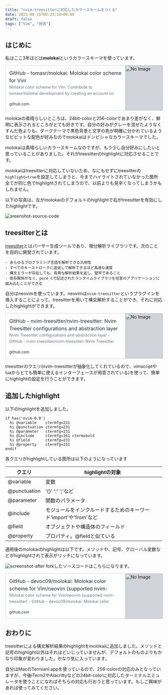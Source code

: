 ```yaml
---
title: "nvim-treesitterに対応したカラースキームをつくる"
date: 2023-08-15T09:23:14+09:00
draft: false
tags: ["Vim", "技術"]
---
```

## はじめに
私はここ3年ほどは**molokai**というカラースキーマを使っています。

<a href="https://github.com/tomasr/molokai" target="_blank" rel="noopener noreferrer" style="all: unset; cursor: pointer;" >
<div style="width: 100%; max-width: 36rem; height: 9rem; border-width: 1px; border-style: solid; border-color: rgb(209, 213, 219); display: flex; background-color: rgb(255, 255, 255);" onMouseOut="this.style.background='rgb(255, 255, 255)'" onMouseOver="this.style.background='rgb(243, 244, 246)'">
  <div style="padding: 0.75rem; width: 75%; display: flex; flex-direction: column; justify-content: space-between;">
    <div>
      <div style="color: rgb(31, 41, 55); font-size: 1.0rem; line-height: 1.5rem; max-height: 3.0rem; overflow: hidden;">GitHub - tomasr/molokai: Molokai color scheme for Vim</div>
      <div style="font-size: 0.8rem; line-height: 1.25rem; max-height: 2.5rem; color: rgb(107, 114, 128); overflow: hidden; text-overflow: ellipsis;">Molokai color scheme for Vim. Contribute to tomasr/molokai development by creating an account on GitHub.</div>
    </div>
    <div style="font-size: 0.75rem; line-height: 1rem; color: rgb(31, 41, 55);">github.com</div>
  </div>
  <div style="border-left-width: 1px; width: 25%;">
    <img src=https://opengraph.githubassets.com/56c2ec1527968d98e1dcbea75496b41739d8281939a84b7b59a8a84830cf48c3/tomasr/molokai alt="No Image" style="object-fit: cover; width: 100%; height: 100%; background-color: rgb(209, 213, 219);" loading="lazy" />
  </div>
</div></a>

molokaiの素晴らしいところは、24bit-colorと256-colorであまり差がなく、鮮明に表示されるところがとても好きです。自分の好みがグレーを混ぜたようなくすんだ色よりも、ダークテーマで黒色背景と文字の色が明確に分かれているようなビビットな配色が好みなのでmolokaiはドンピシャなカラースキーマでした。

molokaiは素晴らしいカラースキームなのですが、もう少し自分好みにしたいと思っていることがありました。それがtreesitterのhighlightに対応させることです。

molokaiはtreesitterに対応していないため、なにもせずにtreesitterの`highlight=true`を設定してしまうと、今までハイライトされていなかった箇所全てが同じ色でhighlightされてしまうので、以前よりも見辛くなってしまうかもしれません。

以下の写真は、左がmolokaiのデフォルトのhighlightで右がtreesitterを有効にしたhighlightです。

![sreenshot-source-code](https://pub-41b0c551595f4718a77aa525117fc030.r2.dev/2023/screenshot-0816-before.webp)

## treesitterとは
[treesitter](https://tree-sitter.github.io/tree-sitter/)とはパーサー生成ツールであり、増分解析ライブラリです。次のことを目的に開発されています。

> 
    - あらゆるプログラミング言語を解析できる汎用性
    - すべてのキーストロークに追従して解析できるほど高速な速度
    - 構文エラーが存在しても、有用な解析結果を返し、堅牢であること
    - 依存関係がなく、pure Cで記述されたランタイムライブラリを任意のアプリケーションに組み込むことができる


自分はneovimを使っています。neovimは`nvim-treesitter`というプラグインを導入することによって、treesitterを用いて構文解析することができ、それに対応したhighlightができます。

<a href="https://github.com/nvim-treesitter/nvim-treesitter" target="_blank" rel="noopener noreferrer" style="all: unset; cursor: pointer;" >
<div style="width: 100%; max-width: 36rem; height: 9rem; border-width: 1px; border-style: solid; border-color: rgb(209, 213, 219); display: flex; background-color: rgb(255, 255, 255);" onMouseOut="this.style.background='rgb(255, 255, 255)'" onMouseOver="this.style.background='rgb(243, 244, 246)'">
  <div style="padding: 0.75rem; width: 75%; display: flex; flex-direction: column; justify-content: space-between;">
    <div>
      <div style="color: rgb(31, 41, 55); font-size: 1.0rem; line-height: 1.5rem; max-height: 3.0rem; overflow: hidden;">GitHub - nvim-treesitter/nvim-treesitter: Nvim Treesitter configurations and abstraction layer</div>
      <div style="font-size: 0.8rem; line-height: 1.25rem; max-height: 2.5rem; color: rgb(107, 114, 128); overflow: hidden; text-overflow: ellipsis;">Nvim Treesitter configurations and abstraction layer - GitHub - nvim-treesitter/nvim-treesitter: Nvim Treesitter configurations and abstraction layer</div>
    </div>
    <div style="font-size: 0.75rem; line-height: 1rem; color: rgb(31, 41, 55);">github.com</div>
  </div>
  <div style="border-left-width: 1px; width: 25%;">
    <img src=https://opengraph.githubassets.com/495c893a3f4766affb0de313e5b256783f290785f3bc85682420e8fcadbae9ce/nvim-treesitter/nvim-treesitter alt="No Image" style="object-fit: cover; width: 100%; height: 100%; background-color: rgb(209, 213, 219);" loading="lazy" />
  </div>
</div></a>

treesitterのクエリ(nvim-treesitterが抽象化してくれているので、vimscriptやluaからとても簡単に使えるインターフェースが用意されている)を使って、簡単にhighlightの設定を行うことができます。

## 追加したhighlight
以下のhighlightを追加しました。

```vim
if has('nvim-0.8')
  hi @variable    ctermfg=231
  hi @punctuation ctermfg=231
  hi @parameter   ctermfg=231
  hi @include     ctermfg=161 cterm=bold
  hi @field       ctermfg=231
  hi @property    ctermfg=231
endif
```

各クエリがhighlightしている箇所は以下のようになっています

|クエリ      |highlightの対象                                                 |
|------------|----------------------------------------------------------------|
|@variable   |変数                                                            |
|@punctuation|'{}' ':' ';'など                                                |
|@parameter  |関数のパラメータ                                                |
|@include    |モジュールをインクルードするためのキーワード'import'や'from'など|
|@field      |オブジェクトや構造体のフィールド                                |
|@property   |プロパティ。@fieldと似ている                                    |

適用後のmolokaiのhighlightは以下です。メソッドや、記号、グローバル変数などがhighlightされて表示がリッチになっています。

![screenshot-after](https://pub-41b0c551595f4718a77aa525117fc030.r2.dev/2023/screenshot-0816-after.webp)
forkしたソースコードはこちらになります。

<a href="https://github.com/devoc09/molokai" target="_blank" rel="noopener noreferrer" style="all: unset; cursor: pointer;" >
<div style="width: 100%; max-width: 36rem; height: 9rem; border-width: 1px; border-style: solid; border-color: rgb(209, 213, 219); display: flex; background-color: rgb(255, 255, 255);" onMouseOut="this.style.background='rgb(255, 255, 255)'" onMouseOver="this.style.background='rgb(243, 244, 246)'">
  <div style="padding: 0.75rem; width: 75%; display: flex; flex-direction: column; justify-content: space-between;">
    <div>
      <div style="color: rgb(31, 41, 55); font-size: 1.0rem; line-height: 1.5rem; max-height: 3.0rem; overflow: hidden;">GitHub - devoc09/molokai: Molokai color scheme for Vim/neovim (supported nvim-treesitter)</div>
      <div style="font-size: 0.8rem; line-height: 1.25rem; max-height: 2.5rem; color: rgb(107, 114, 128); overflow: hidden; text-overflow: ellipsis;">Molokai color scheme for Vim/neovim (supported nvim-treesitter) - GitHub - devoc09/molokai: Molokai color scheme for Vim/neovim (supported nvim-treesitter)</div>
    </div>
    <div style="font-size: 0.75rem; line-height: 1rem; color: rgb(31, 41, 55);">github.com</div>
  </div>
  <div style="border-left-width: 1px; width: 25%;">
    <img src=https://opengraph.githubassets.com/395447455fc102c2fcc2054b6be8f65fa90480e0bc6c7c581bfffce87b42ee29/devoc09/molokai alt="No Image" style="object-fit: cover; width: 100%; height: 100%; background-color: rgb(209, 213, 219);" loading="lazy" />
  </div>
</div></a>

## おわりに
treesitterによる構文解析結果のhighlightをmolokaiに追加しました。メソッドと記号のhighlight以外はそれほどいじっていませんが、デフォルトのものよりもかなり印象が変わりました。かなり気に入っています。

自分はMacのTermianl.appを使っているので、256-colorの対応のみとなっていますが、今後iTerm2やAlacrittyなどの24bit-colorに対応したターミナルエミュレータを使うことになればそちらの対応も行おうと思っています。もしご興味があれば使ってみてください。
